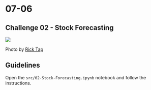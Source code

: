 # 07-06

## Challenge 02 - Stock Forecasting

![](https://images.unsplash.com/photo-1468254095679-bbcba94a7066?ixlib=rb-1.2.1&ixid=eyJhcHBfaWQiOjEyMDd9&auto=format&fit=crop&w=1049&q=80)

Photo by [Rick Tap](https://unsplash.com/photos/uJhgEXPqSPk)

## Guidelines

Open the `src/02-Stock-Forecasting.ipynb` notebook and follow the instructions.


